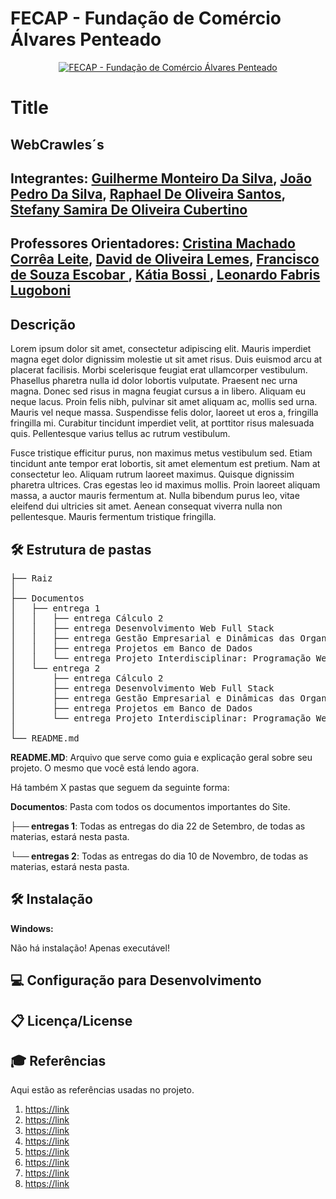 # FECAP - Fundação de Comércio Álvares Penteado

<p align="center">
<a href= "https://www.fecap.br/"><img src="https://github.com/user-attachments/assets/aed2b4ff-9c3d-4cdf-83da-2aa277a53f82" alt="FECAP - Fundação de Comércio Álvares Penteado" border="0"></a>
</p>

# Title

## WebCrawles´s

## Integrantes: <a href="">Guilherme Monteiro Da Silva</a>, <a href="https://github.com/DebatingAlpaca">João Pedro Da Silva</a>, <a href="">Raphael De Oliveira Santos</a>, <a href="">Stefany Samira De Oliveira Cubertino</a>

## Professores Orientadores: <a href="https://www.linkedin.com/in/cristina-machado-corr%C3%AAa-leite-630309160" target="_blank"> Cristina Machado Corrêa Leite</a>, <a href="https://www.linkedin.com/in/dolemes/" target="_blank"> David de Oliveira Lemes</a>, <a href="https://www.linkedin.com/in/francisco-escobar/" target="_blank"> Francisco de Souza Escobar </a>, <a href="https://www.linkedin.com/in/katia-bossi/" target="_blank"> Kátia Bossi </a>, <a href="https://www.linkedin.com/in/leonardo-fabris-lugoboni-a3369416/?originalSubdomain=br" target="_blank"> Leonardo Fabris Lugoboni</a>

## Descrição




<p>
  Lorem ipsum dolor sit amet, consectetur adipiscing elit. Mauris imperdiet magna eget dolor dignissim molestie ut sit amet risus. Duis euismod arcu at placerat facilisis. Morbi scelerisque feugiat erat ullamcorper vestibulum. Phasellus pharetra nulla id dolor lobortis vulputate. Praesent nec urna magna. Donec sed risus in magna feugiat cursus a in libero. Aliquam eu neque lacus. Proin felis nibh, pulvinar sit amet aliquam ac, mollis sed urna. Mauris vel neque massa. Suspendisse felis dolor, laoreet ut eros a, fringilla fringilla mi. Curabitur tincidunt imperdiet velit, at porttitor risus malesuada quis. Pellentesque varius tellus ac rutrum vestibulum.

  Fusce tristique efficitur purus, non maximus metus vestibulum sed. Etiam tincidunt ante tempor erat lobortis, sit amet elementum est pretium. Nam at consectetur leo. Aliquam rutrum laoreet maximus. Quisque dignissim pharetra ultrices. Cras egestas leo id maximus mollis. Proin laoreet aliquam massa, a auctor mauris fermentum at. Nulla bibendum purus leo, vitae eleifend dui ultricies sit amet. Aenean consequat viverra nulla non pellentesque. Mauris fermentum tristique fringilla.
</p>

## 🛠 Estrutura de pastas

<pre>
├── Raiz
│
├── Documentos
│   ├── entrega 1
│   │   ├── entrega Cálculo 2
│   │   ├── entrega Desenvolvimento Web Full Stack
│   │   ├── entrega Gestão Empresarial e Dinâmicas das Organizações
│   │   ├── entrega Projetos em Banco de Dados
│   │   └── entrega Projeto Interdisciplinar: Programação Web
│   └── entrega 2
│       ├── entrega Cálculo 2
│       ├── entrega Desenvolvimento Web Full Stack
│       ├── entrega Gestão Empresarial e Dinâmicas das Organizações
│       ├── entrega Projetos em Banco de Dados
│       └── entrega Projeto Interdisciplinar: Programação Web
│
└── README.md
</pre>



<b>README.MD</b>: Arquivo que serve como guia e explicação geral sobre seu projeto. O mesmo que você está lendo agora.

Há também X pastas que seguem da seguinte forma:

<b>Documentos</b>: Pasta com todos os documentos importantes do Site.

<b>├── entregas 1</b>: Todas as entregas do dia 22 de Setembro, de todas as materias, estará nesta pasta.

<b>└── entregas 2</b>: Todas as entregas do dia 10 de Novembro, de todas as materias, estará nesta pasta.



## 🛠 Instalação


<b>Windows:</b>

Não há instalação! Apenas executável!




## 💻 Configuração para Desenvolvimento




## 📋 Licença/License


## 🎓 Referências

Aqui estão as referências usadas no projeto.

1. <https://link>
2. <https://link>
3. <https://link>
4. <https://link>
5. <https://link>
6. <https://link>
7. <https://link>
8. <https://link>

